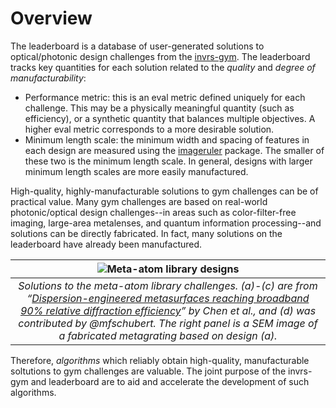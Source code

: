 # Overview

The leaderboard is a database of user-generated solutions to optical/photonic design challenges from the [invrs-gym](https://invrs-io.github.io/gym/index.html). The leaderboard tracks key quantities for each solution related to the _quality_ and _degree of manufacturability_:
- Performance metric: this is an eval metric defined uniquely for each challenge. This may be a physically meaningful quantity (such as efficiency), or a synthetic quantity that balances multiple objectives. A higher eval metric corresponds to a more desirable solution.
- Minimum length scale: the minimum width and spacing of features in each design are measured using the [imageruler](https://github.com/NanoComp/imageruler) package. The smaller of these two is the minimum length scale. In general, designs with larger minimum length scales are more easily manufactured.

High-quality, highly-manufacturable solutions to gym challenges can be of practical value. Many gym challenges are based on real-world photonic/optical design challenges--in areas such as color-filter-free imaging, large-area metalenses, and quantum information processing--and solutions can be directly fabricated. In fact, many solutions on the leaderboard have already been manufactured.

| ![Meta-atom library designs](/img/meta_atom_library_designs.png) | 
|:--:| 
| *Solutions to the meta-atom library challenges. (a)-(c) are from “[Dispersion-engineered metasurfaces reaching broadband 90% relative diffraction efficiency](https://www.nature.com/articles/s41467-023-38185-2)” by Chen et al., and (d) was contributed by @mfschubert. The right panel is a SEM image of a fabricated metagrating based on design (a).* |

Therefore, _algorithms_ which reliably obtain high-quality, manufacturable soltutions to gym challenges are valuable. The joint purpose of the invrs-gym and leaderboard are to aid and accelerate the development of such algorithms.
